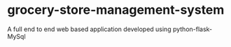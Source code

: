 # grocery-store-management-system
A full end to end web based application developed using python-flask-MySql 
